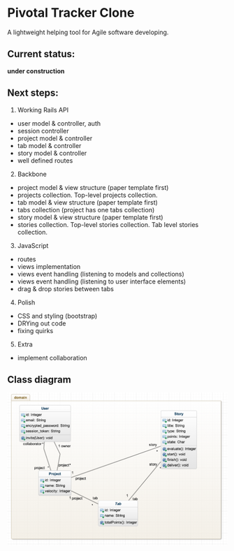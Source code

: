 # Pivotal Tracker Clone
A lightweight helping tool for Agile software developing.

## Current status:
**under construction**

## Next steps:
1. Working Rails API
  - user model & controller, auth
  - session controller
  - project model & controller
  - tab model & controller
  - story model & controller
  - well defined routes
2. Backbone
  - project model & view structure (paper template first)
  - projects collection. Top-level projects collection.
  - tab model & view structure (paper template first)
  - tabs collection (project has one tabs collection)
  - story model & view structure (paper template first)
  - stories collection. Top-level stories collection. Tab level stories collection.
3. JavaScript
  - routes
  - views implementation
  - views event handling (listening to models and collections)
  - views event handling (listening to user interface elements)
  - drag & drop stories between tabs
4. Polish
  - CSS and styling (bootstrap)
  - DRYing out code
  - fixing quirks
5. Extra
  - implement collaboration

## Class diagram
![](https://raw.githubusercontent.com/nerfologist/docs/master/images/class_diagram.png)
